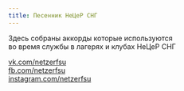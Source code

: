 ```yaml
---
title: Песенник НеЦеР СНГ 
---
```

Здесь собраны аккорды которые используются  
во время службы в лагерях и клубах НеЦеР СНГ  

[vk.com/netzerfsu](https://vk.com/netzerfsu)  
[fb.com/netzerfsu](https://fb.com/netzerfsu)  
[instagram.com/netzerfsu](https://instagram.com/netzerfsu)
